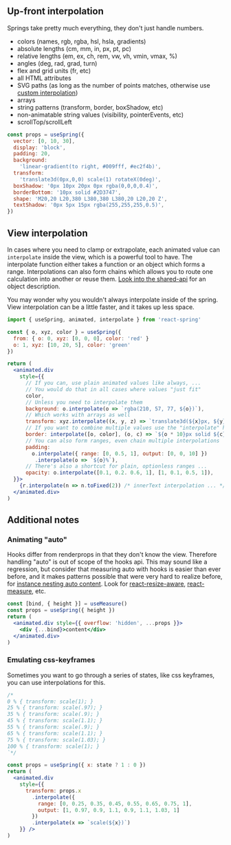 ## Up-front interpolation

Springs take pretty much everything, they don't just handle numbers.

* colors (names, rgb, rgba, hsl, hsla, gradients)
* absolute lengths (cm, mm, in, px, pt, pc)
* relative lengths (em, ex, ch, rem, vw, vh, vmin, vmax, %)
* angles (deg, rad, grad, turn)
* flex and grid units (fr, etc)
* all HTML attributes
* SVG paths (as long as the number of points matches, otherwise use [custom interpolation](https://codesandbox.io/embed/lwpkp46om))
* arrays
* string patterns (transform, border, boxShadow, etc)
* non-animatable string values (visibility, pointerEvents, etc)
* scrollTop/scrollLeft

```jsx
const props = useSpring({
  vector: [0, 10, 30],
  display: 'block',
  padding: 20, 
  background:
    'linear-gradient(to right, #009fff, #ec2f4b)', 
  transform: 
    'translate3d(0px,0,0) scale(1) rotateX(0deg)', 
  boxShadow: '0px 10px 20px 0px rgba(0,0,0,0.4)', 
  borderBottom: '10px solid #2D3747', 
  shape: 'M20,20 L20,380 L380,380 L380,20 L20,20 Z', 
  textShadow: '0px 5px 15px rgba(255,255,255,0.5)',
})
```

## View interpolation

In cases where you need to clamp or extrapolate, each animated value can `interpolate` inside the view, which is a powerful tool to have. The interpolate function either takes a function or an object which forms a range. Interpolations can also form chains which allows you to route one calculation into another or reuse them. [Look into the shared-api](/api) for an object description.

You may wonder why you wouldn't always interpolate inside of the spring. View interpolation can be a little faster, and it takes up less space.

```jsx
import { useSpring, animated, interpolate } from 'react-spring'

const { o, xyz, color } = useSpring({
  from: { o: 0, xyz: [0, 0, 0], color: 'red' }
  o: 1, xyz: [10, 20, 5], color: 'green'
})

return (
  <animated.div
    style={{
      // If you can, use plain animated values like always, ...
      // You would do that in all cases where values "just fit"
      color,
      // Unless you need to interpolate them
      background: o.interpolate(o => `rgba(210, 57, 77, ${o})`),
      // Which works with arrays as well
      transform: xyz.interpolate((x, y, z) => `translate3d(${x}px, ${y}px, ${z}px)`),
      // If you want to combine multiple values use the "interpolate" helper
      border: interpolate([o, color], (o, c) => `${o * 10}px solid ${c}`)
      // You can also form ranges, even chain multiple interpolations
      padding:
        o.interpolate({ range: [0, 0.5, 1], output: [0, 0, 10] })
         .interpolate(o => `${o}%`),
      // There's also a shortcut for plain, optionless ranges ...
      opacity: o.interpolate([0.1, 0.2. 0.6, 1], [1, 0.1, 0.5, 1]),
  }}>
    {r.interpolate(n => n.toFixed(2)) /* innerText interpolation ... */ }
  </animated.div>
)
```

## Additional notes

### Animating "auto"

Hooks differ from renderprops in that they don't know the view. Therefore handling "auto" is out of scope of the hooks api. This may sound like a regression, but consider that measuring auto with hooks is easier than ever before, and it makes patterns possible that were very hard to realize before, for [instance nesting auto content](https://twitter.com/0xca0a/status/1094683974679621633). Look for [react-resize-aware](https://github.com/FezVrasta/react-resize-aware), [react-measure](https://github.com/souporserious/react-measure), etc.

```jsx
const [bind, { height }] = useMeasure()
const props = useSpring({ height })
return (
  <animated.div style={{ overflow: 'hidden', ...props }}>
    <div {...bind}>content</div>
  </animated.div>
)
```

### Emulating css-keyframes

Sometimes you want to go through a series of states, like css keyframes, you can use interpolations for this.

```jsx
/*
0 % { transform: scale(1); }
25 % { transform: scale(.97); }
35 % { transform: scale(.9); }
45 % { transform: scale(1.1); }
55 % { transform: scale(.9); }
65 % { transform: scale(1.1); }
75 % { transform: scale(1.03); }
100 % { transform: scale(1); }
`*/

const props = useSpring({ x: state ? 1 : 0 })
return (
  <animated.div
    style={{
      transform: props.x
        .interpolate({
          range: [0, 0.25, 0.35, 0.45, 0.55, 0.65, 0.75, 1],
          output: [1, 0.97, 0.9, 1.1, 0.9, 1.1, 1.03, 1]
        })
        .interpolate(x => `scale(${x})`)
    }} />
)
```